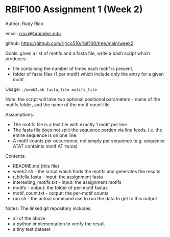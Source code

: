# RBIF100 Assignment 1 (Week 2)

 Author: Rudy Rico

 email: rrico@brandeis.edu

 github: https://github.com/rjrico510/rbif100/tree/main/week2

 Goals: given a list of motifs and a fasta file, write a bash script which produces:
 - file containing the number of times each motif is present.
 - folder of fasta files (1 per motif) which include only the entry for a given motif.

 Usage:
 `./week2.sh fasta_file motifs_file`

 Note: the script will take two optional positional parameters - name of the motifs folder, and the name of the motif count file.

 Assumptions:
 - The motifs file is a text file with exactly 1 motif per line
 - The fasta file does not split the sequence portion via line feeds, i.e. the entire sequence is on one line.
 - A motif counts per occurrence, not simply per sequence (e.g. sequence ATAT containts motif AT twice)

 Contents:
 - README.md (this file)
 - week2.sh - the script which finds the motifs and generates the results
 - r_bifella.fasta - input: the assignment fasta
 - interesting_motifs.txt - input: the assignment motifs
 - motifs - output: the folder of per-motif fastas
 - motif_count.txt - output: the per-motif counts
 - run.sh - the actual command use to run the data to get to this output

 Notes:
 The linked git repository includes:
 - all of the above
 - a python implementation to verify the result
 - a tiny test dataset